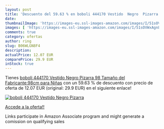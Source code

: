 ```yaml
---
layout: post
title: 'Descuento del 59.63 % en boboli 444170 Vestido  Negro  Pizarra   '
date: 
thumbnailImage: 'https://images-eu.ssl-images-amazon.com/images/I/51sOVWxAgnL._SL200_.jpg'
images: [ 'https://images-eu.ssl-images-amazon.com/images/I/51sOVWxAgnL._SL200_.jpg' ]
comments: true
category: ofertas
author: ring
slug: B06WLGN8F4
description:
actualPrice: 12.07 EUR
comparePrice: 29.9 EUR
inStock: true
---
```


Tienes [boboli 444170 Vestido  Negro  Pizarra   98  Tamaño del Fabricante:98cm  para Niñas](https://www.amazon.es/dp/B06WLGN8F4/?tag=tolees-21) con un 59.63 % de descuento con precio de oferta de 12.07 EUR (original: 29.9 EUR) en el siguiente enlace!

[![boboli 444170 Vestido  Negro  Pizarra   ](https://images-eu.ssl-images-amazon.com/images/I/51sOVWxAgnL._SL200_.jpg)](https://www.amazon.es/dp/B06WLGN8F4/?tag=tolees-21)

[Accede a la oferta!!](https://www.amazon.es/dp/B06WLGN8F4/?tag=tolees-21)

Links participate in Amazon Associate program and might generate a comission on qualifying sales


